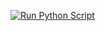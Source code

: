 [![Run Python Script](https://github.com/hexros-dev/check-livestreams/actions/workflows/python_script.yml/badge.svg?branch=master)](https://github.com/hexros-dev/check-livestreams/actions/workflows/python_script.yml)
